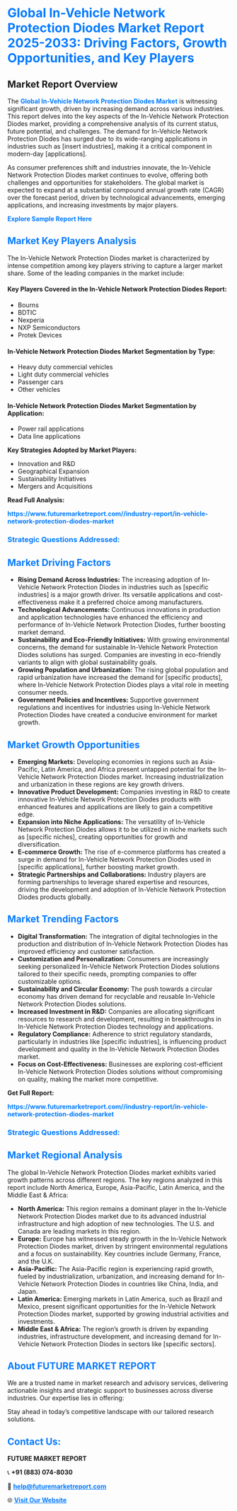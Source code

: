 <h1 style="color: #007BFF;">Global In-Vehicle Network Protection Diodes Market Report 2025-2033: Driving Factors, Growth Opportunities, and Key Players</h1>

<section id="overview">
<h2>Market Report Overview</h2>
<p>The <a href="https://www.futuremarketreport.com//industry-report/in-vehicle-network-protection-diodes-market" style="color: #007BFF; text-decoration: none;"><strong>Global In-Vehicle Network Protection Diodes Market</strong></a> is witnessing significant growth, driven by increasing demand across various industries. This report delves into the key aspects of the In-Vehicle Network Protection Diodes market, providing a comprehensive analysis of its current status, future potential, and challenges. The demand for In-Vehicle Network Protection Diodes has surged due to its wide-ranging applications in industries such as [insert industries], making it a critical component in modern-day [applications].</p>
<p>As consumer preferences shift and industries innovate, the In-Vehicle Network Protection Diodes market continues to evolve, offering both challenges and opportunities for stakeholders. The global market is expected to expand at a substantial compound annual growth rate (CAGR) over the forecast period, driven by technological advancements, emerging applications, and increasing investments by major players.</p>
</section>

<section id="overview">
<p><a href="https://www.futuremarketreport.com//request-sample/reportId=46613" style="color: #007BFF; text-decoration: none;"><strong>Explore Sample Report Here</strong></a></p>
</section>

<section id="key-players">
<h2 style="color: #007BFF;">Market Key Players Analysis</h2>
<p>The In-Vehicle Network Protection Diodes market is characterized by intense competition among key players striving to capture a larger market share. Some of the leading companies in the market include:</p>
<h4>Key Players Covered in the In-Vehicle Network Protection Diodes Report:</h4>
<ul><li>Bourns</li><li>BDTIC</li><li>Nexperia</li><li>NXP Semiconductors</li><li>Protek Devices</li></ul>
<h4>In-Vehicle Network Protection Diodes Market Segmentation by Type:</h4>
<ul><li>Heavy duty commercial vehicles</li><li>Light duty commercial vehicles</li><li>Passenger cars</li><li>Other vehicles</li></ul>

<h4>In-Vehicle Network Protection Diodes Market Segmentation by Application:</h4>
<ul><li>Power rail applications</li><li>Data line applications</li></ul>
<p><strong>Key Strategies Adopted by Market Players:</strong></p>
<ul>
<li>Innovation and R&D</li>
<li>Geographical Expansion</li>
<li>Sustainability Initiatives</li>
<li>Mergers and Acquisitions</li>
</ul>
</section>

<section>
<p><strong>Read Full Analysis: </strong></p><a href="https://www.futuremarketreport.com//industry-report/in-vehicle-network-protection-diodes-market" style="color: #007BFF; text-decoration: none;"><strong>https://www.futuremarketreport.com//industry-report/in-vehicle-network-protection-diodes-market</strong></a>
<h3 style="color: #007BFF;">Strategic Questions Addressed:</h3>
</section>

<section id="driving-factors">
<h2 style="color: #007BFF;">Market Driving Factors</h2>
<ul>
<li><strong>Rising Demand Across Industries:</strong> The increasing adoption of In-Vehicle Network Protection Diodes in industries such as [specific industries] is a major growth driver. Its versatile applications and cost-effectiveness make it a preferred choice among manufacturers.</li>
<li><strong>Technological Advancements:</strong> Continuous innovations in production and application technologies have enhanced the efficiency and performance of In-Vehicle Network Protection Diodes, further boosting market demand.</li>
<li><strong>Sustainability and Eco-Friendly Initiatives:</strong> With growing environmental concerns, the demand for sustainable In-Vehicle Network Protection Diodes solutions has surged. Companies are investing in eco-friendly variants to align with global sustainability goals.</li>
<li><strong>Growing Population and Urbanization:</strong> The rising global population and rapid urbanization have increased the demand for [specific products], where In-Vehicle Network Protection Diodes plays a vital role in meeting consumer needs.</li>
<li><strong>Government Policies and Incentives:</strong> Supportive government regulations and incentives for industries using In-Vehicle Network Protection Diodes have created a conducive environment for market growth.</li>
</ul>
</section>

<section id="growth-opportunities">
<h2 style="color: #007BFF;">Market Growth Opportunities</h2>
<ul>
<li><strong>Emerging Markets:</strong> Developing economies in regions such as Asia-Pacific, Latin America, and Africa present untapped potential for the In-Vehicle Network Protection Diodes market. Increasing industrialization and urbanization in these regions are key growth drivers.</li>
<li><strong>Innovative Product Development:</strong> Companies investing in R&D to create innovative In-Vehicle Network Protection Diodes products with enhanced features and applications are likely to gain a competitive edge.</li>
<li><strong>Expansion into Niche Applications:</strong> The versatility of In-Vehicle Network Protection Diodes allows it to be utilized in niche markets such as [specific niches], creating opportunities for growth and diversification.</li>
<li><strong>E-commerce Growth:</strong> The rise of e-commerce platforms has created a surge in demand for In-Vehicle Network Protection Diodes used in [specific applications], further boosting market growth.</li>
<li><strong>Strategic Partnerships and Collaborations:</strong> Industry players are forming partnerships to leverage shared expertise and resources, driving the development and adoption of In-Vehicle Network Protection Diodes products globally.</li>
</ul>
</section>

<section id="trending-factors">
<h2 style="color: #007BFF;">Market Trending Factors</h2>
<ul>
<li><strong>Digital Transformation:</strong> The integration of digital technologies in the production and distribution of In-Vehicle Network Protection Diodes has improved efficiency and customer satisfaction.</li>
<li><strong>Customization and Personalization:</strong> Consumers are increasingly seeking personalized In-Vehicle Network Protection Diodes solutions tailored to their specific needs, prompting companies to offer customizable options.</li>
<li><strong>Sustainability and Circular Economy:</strong> The push towards a circular economy has driven demand for recyclable and reusable In-Vehicle Network Protection Diodes solutions.</li>
<li><strong>Increased Investment in R&D:</strong> Companies are allocating significant resources to research and development, resulting in breakthroughs in In-Vehicle Network Protection Diodes technology and applications.</li>
<li><strong>Regulatory Compliance:</strong> Adherence to strict regulatory standards, particularly in industries like [specific industries], is influencing product development and quality in the In-Vehicle Network Protection Diodes market.</li>
<li><strong>Focus on Cost-Effectiveness:</strong> Businesses are exploring cost-efficient In-Vehicle Network Protection Diodes solutions without compromising on quality, making the market more competitive.</li>
</ul>
</section>

<section>
<p><strong>Get Full Report: </strong></p><a href="https://www.futuremarketreport.com//industry-report/in-vehicle-network-protection-diodes-market" style="color: #007BFF; text-decoration: none;"><strong>https://www.futuremarketreport.com//industry-report/in-vehicle-network-protection-diodes-market</strong></a>
<h3 style="color: #007BFF;">Strategic Questions Addressed:</h3>
</section>


<section id="regional-analysis">
<h2 style="color: #007BFF;">Market Regional Analysis</h2>
<p>The global In-Vehicle Network Protection Diodes market exhibits varied growth patterns across different regions. The key regions analyzed in this report include North America, Europe, Asia-Pacific, Latin America, and the Middle East & Africa:</p>
<ul>
<li><strong>North America:</strong> This region remains a dominant player in the In-Vehicle Network Protection Diodes market due to its advanced industrial infrastructure and high adoption of new technologies. The U.S. and Canada are leading markets in this region.</li>
<li><strong>Europe:</strong> Europe has witnessed steady growth in the In-Vehicle Network Protection Diodes market, driven by stringent environmental regulations and a focus on sustainability. Key countries include Germany, France, and the U.K.</li>
<li><strong>Asia-Pacific:</strong> The Asia-Pacific region is experiencing rapid growth, fueled by industrialization, urbanization, and increasing demand for In-Vehicle Network Protection Diodes in countries like China, India, and Japan.</li>
<li><strong>Latin America:</strong> Emerging markets in Latin America, such as Brazil and Mexico, present significant opportunities for the In-Vehicle Network Protection Diodes market, supported by growing industrial activities and investments.</li>
<li><strong>Middle East & Africa:</strong> The region’s growth is driven by expanding industries, infrastructure development, and increasing demand for In-Vehicle Network Protection Diodes in sectors like [specific sectors].</li>
</ul>
</section>

<footer>
<h2 style="color: #007BFF;">About FUTURE MARKET REPORT</h2>
<p>We are a trusted name in market research and advisory services, delivering actionable insights and strategic support to businesses across diverse industries. Our expertise lies in offering:</p>

<p>Stay ahead in today’s competitive landscape with our tailored research solutions.</p>

<h2 style="color: #007BFF;">Contact Us:</h2>
<p><strong>FUTURE MARKET REPORT</strong></p>
<p>📞 <strong>+91 (883) 074-8030</strong></p>
<p>📧 <strong><a href="mailto:help@futuremarketreport.com" style="color: #007BFF;">help@futuremarketreport.com</a></strong></p>
<p>🌐 <strong><a href="https://www.futuremarketreport.com/" style="color: #007BFF;">Visit Our Website</a></strong></p>
</footer>